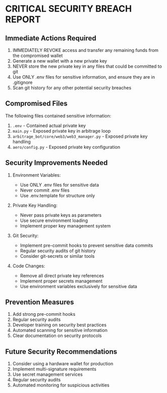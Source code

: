# CRITICAL SECURITY BREACH REPORT

## Immediate Actions Required

1. IMMEDIATELY REVOKE access and transfer any remaining funds from the compromised wallet
2. Generate a new wallet with a new private key
3. NEVER store the new private key in any files that could be committed to git
4. Use ONLY .env files for sensitive information, and ensure they are in .gitignore
5. Scan git history for any other potential security breaches

## Compromised Files

The following files contained sensitive information:

1. `.env` - Contained actual private key
2. `main.py` - Exposed private key in arbitrage loop
3. `arbitrage_bot/core/web3/web3_manager.py` - Exposed private key handling
4. `aero/config.py` - Exposed private key configuration

## Security Improvements Needed

1. Environment Variables:
   - Use ONLY .env files for sensitive data
   - Never commit .env files
   - Use .env.template for structure only

2. Private Key Handling:
   - Never pass private keys as parameters
   - Use secure environment loading
   - Implement proper key management system

3. Git Security:
   - Implement pre-commit hooks to prevent sensitive data commits
   - Regular security audits of git history
   - Consider git-secrets or similar tools

4. Code Changes:
   - Remove all direct private key references
   - Implement proper secrets management
   - Use environment variables exclusively for sensitive data

## Prevention Measures

1. Add strong pre-commit hooks
2. Regular security audits
3. Developer training on security best practices
4. Automated scanning for sensitive information
5. Clear documentation on security protocols

## Future Security Recommendations

1. Consider using a hardware wallet for production
2. Implement multi-signature requirements
3. Use secret management services
4. Regular security audits
5. Automated monitoring for suspicious activities